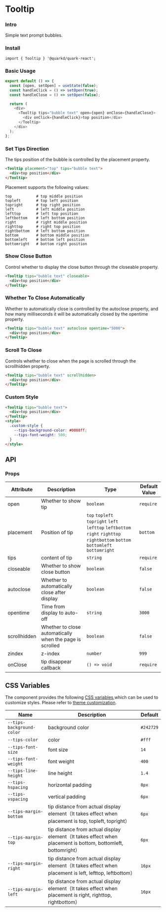 # Tooltip

### Intro

Simple text prompt bubbles.

### Install

```tsx
import { Tooltip } '@quarkd/quark-react';
```

### Basic Usage

```js
export default () => {
  const [open, setOpen] = useState(false);
  const handleClick = () => setOpen(true);
  const handleClose = () => setOpen(false);

  return (
    <div>
      <Tooltip tips="bubble text" open={open} onClose={handleClose}>
        <div onClick={handleClick}>top position</div>
      </Tooltip>
    </div>
  );
};
```

### Set Tips Direction

The tips position of the bubble is controlled by the placement property.

```html
<Tooltip placement="top" tips="bubble text">
  <div>top position</div>
</Tooltip>
```

Placement supports the following values:

```tsx
top           # top middle position
topleft       # top left position
topright      # top right position
left          # left middle position
lefttop       # left top position
leftbottom    # left bottom position
right         # right middle position
righttop      # right top position
rightbottom   # left bottom position
bottom        # bottom middle position
bottomleft    # bottom left position
bottomright   # bottom right position
```

### Show Close Button

Control whether to display the close button through the closeable property.

```html
<Tooltip tips="bubble text" closeable>
  <div>top position</div>
</Tooltip>
```

### Whether To Close Automatically

Whether to automatically close is controlled by the autoclose property, and how many milliseconds it will be automatically closed by the opentime property.

```html
<Tooltip tips="bubble text" autoclose opentime="5000">
  <div>top position</div>
</Tooltip>
```

### Scroll To Close

Controls whether to close when the page is scrolled through the scrollhidden property.

```html
<Tooltip tips="bubble text" scrollhidden>
  <div>top position</div>
</Tooltip>
```

### Custom Style

```html
<Tooltip tips="bubble text">
  <div>top position</div>
</Tooltip>
<style>
  .custom-style {
    --tips-background-color: #0088ff;
    --tips-font-weight: 500;
  }
</style>
```

## API

### Props

| Attribute    | Description                                              | Type                                                                                                                          | Default Value |
| ------------ | -------------------------------------------------------- | ----------------------------------------------------------------------------------------------------------------------------- | ------------- |
| open         | Whether to show tip                                      | `boolean`                                                                                                                     | `require`     |
| placement    | Position of tip                                          | `top` `topleft` `topright` `left` `lefttop` `leftbottom` `right` `righttop` `rightbottom` `bottom` `bottomleft` `bottomright` | `bottom`      |
| tips         | content of tip                                           | `string `                                                                                                                     | `require`     |
| closeable    | Whether to show close button                             | `boolean`                                                                                                                     | `false`       |
| autoclose    | Whether to automatically close after display             | `boolean`                                                                                                                     | `false`       |
| opentime     | Time from display to auto-off                            | `string`                                                                                                                      | `3000`        |
| scrollhidden | Whether to close automatically when the page is scrolled | `boolean`                                                                                                                     | `false`       |
| zindex       | z-index                                                  | `number`                                                                                                                      | `999`         |
| onClose      | tip disappear callback                                   | `() => void`                                                                                                                  | `require`     |

## CSS Variables

The component provides the following [CSS variables](https://developer.mozilla.org/zh-CN/docs/Web/CSS/Using_CSS_custom_properties),which can be used to customize styles. Please refer to [theme customization](#/zh-CN/guide/theme).

| Name                      | Description                                                                                                   | Default   |
| ------------------------- | ------------------------------------------------------------------------------------------------------------- | --------- |
| `--tips-background-color` | background color                                                                                              | `#242729` |
| `--tips-color`            | color                                                                                                         | `#fff`    |
| `--tips-font-size`        | font size                                                                                                     | `14`      |
| `--tips-font-weight`      | font weight                                                                                                   | `400`     |
| `--tips-line-height`      | line height                                                                                                   | `1.4`     |
| `--tips-hspacing`         | horizontal padding                                                                                            | `8px`     |
| `--tips-vspacing`         | vertical padding                                                                                              | `6px`     |
| `--tips-margin-bottom`    | tip distance from actual display element（It takes effect when placement is top, topleft, topright）          | `6px`     |
| `--tips-margin-top`       | tip distance from actual display element（It takes effect when placement is bottom, bottomleft, bottomright） | `6px`     |
| `--tips-margin-right`     | tip distance from actual display element（It takes effect when placement is left, lefttop, leftbottom）       | `16px`    |
| `--tips-margin-left`      | tip distance from actual display element（It takes effect when placement is right, righttop, rightbottom）    | `16px`    |
